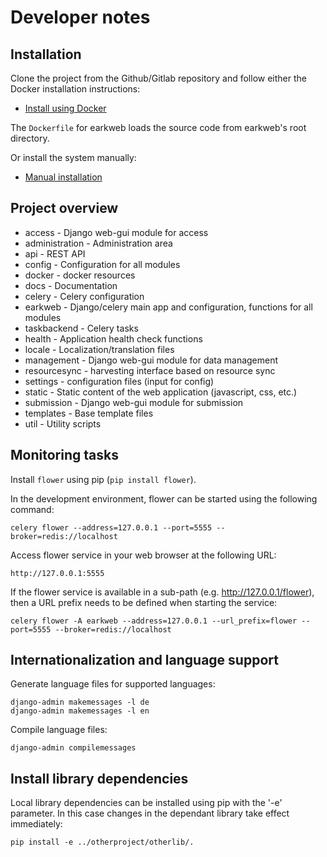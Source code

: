 # Developer notes
  
## Installation

Clone the project from the Github/Gitlab repository and follow either the Docker installation instructions:

* [Install using Docker](./install_docker.md)

The `Dockerfile` for earkweb loads the source code from earkweb's root directory. 

Or install the system manually:

* [Manual installation](./install_manual.md) 

## Project overview

* access - Django web-gui module for access
* administration - Administration area
* api - REST API
* config - Configuration for all modules
* docker - docker resources
* docs - Documentation
* celery - Celery configuration
* earkweb - Django/celery main app and configuration, functions for all modules
* taskbackend - Celery tasks
* health - Application health check functions
* locale - Localization/translation files
* management - Django web-gui module for data management
* resourcesync - harvesting interface based on resource sync
* settings - configuration files (input for config)
* static - Static content of the web application (javascript, css, etc.)
* submission - Django web-gui module for submission
* templates - Base template files
* util - Utility scripts

## Monitoring tasks

Install `flower` using pip (`pip install flower`). 
 
In the development environment, flower can be started using the following command:

    celery flower --address=127.0.0.1 --port=5555 --broker=redis://localhost
    
Access flower service in your web browser at the following URL:

    http://127.0.0.1:5555
    
If the flower service is available in a sub-path (e.g. http://127.0.0.1/flower), then a URL prefix needs 
to be defined when starting the service:

    celery flower -A earkweb --address=127.0.0.1 --url_prefix=flower --port=5555 --broker=redis://localhost

## Internationalization and language support

Generate language files for supported languages:

    django-admin makemessages -l de
    django-admin makemessages -l en
    
Compile language files:

    django-admin compilemessages

## Install library dependencies

Local library dependencies can be installed using pip with the '-e' parameter. In this case changes in the dependant 
library take effect immediately:

    pip install -e ../otherproject/otherlib/.